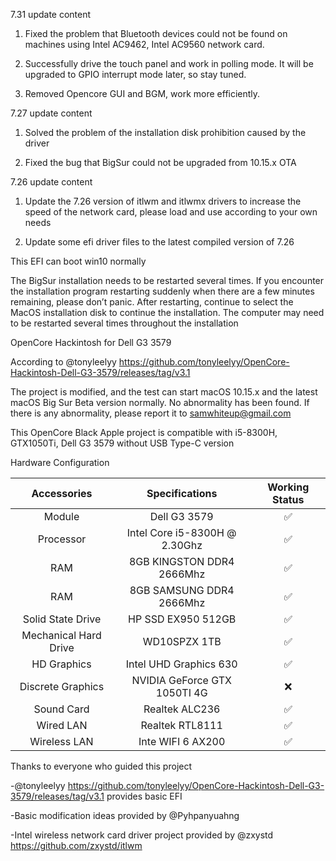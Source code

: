 7.31 update content

1. Fixed the problem that Bluetooth devices could not be found on machines using Intel AC9462, Intel AC9560 network card.

2. Successfully drive the touch panel and work in polling mode. It will be upgraded to GPIO interrupt mode later, so stay tuned.

3. Removed Opencore GUI and BGM, work more efficiently.

7.27 update content

1. Solved the problem of the installation disk prohibition caused by the driver

2. Fixed the bug that BigSur could not be upgraded from 10.15.x OTA

7.26 update content

1. Update the 7.26 version of itlwm and itlwmx drivers to increase the speed of the network card, please load and use according to your own needs

2. Update some efi driver files to the latest compiled version of 7.26


This EFI can boot win10 normally

The BigSur installation needs to be restarted several times. If you encounter the installation program restarting suddenly when there are a few minutes remaining, please don’t panic. After restarting, continue to select the MacOS installation disk to continue the installation. The computer may need to be restarted several times throughout the installation

OpenCore Hackintosh for Dell G3 3579

According to @tonyleelyy https://github.com/tonyleelyy/OpenCore-Hackintosh-Dell-G3-3579/releases/tag/v3.1

The project is modified, and the test can start macOS 10.15.x and the latest macOS Big Sur Beta version normally. No abnormality has been found. If there is any abnormality, please report it to samwhiteup@gmail.com

This OpenCore Black Apple project is compatible with i5-8300H, GTX1050Ti, Dell G3 3579 without USB Type-C version

Hardware Configuration

| Accessories | Specifications | Working Status |
| :------: | :---------------------------: | :------: |
| Module | Dell G3 3579 | ✅ |
| Processor | Intel Core i5-8300H @ 2.30Ghz | ✅ |
| RAM | 8GB KINGSTON DDR4 2666Mhz | ✅ |
| RAM | 8GB SAMSUNG DDR4 2666Mhz | ✅ |
| Solid State Drive | HP SSD EX950 512GB | ✅ |
| Mechanical Hard Drive | WD10SPZX 1TB | ✅ |
| HD Graphics | Intel UHD Graphics 630 | ✅ |
| Discrete Graphics | NVIDIA GeForce GTX 1050TI 4G | ❌ |
| Sound Card | Realtek ALC236 | ✅ |
| Wired LAN | Realtek RTL8111 | ✅ |
| Wireless LAN | Inte WIFI 6 AX200 | ✅ |

Thanks to everyone who guided this project

-@tonyleelyy https://github.com/tonyleelyy/OpenCore-Hackintosh-Dell-G3-3579/releases/tag/v3.1 provides basic EFI

-Basic modification ideas provided by @Pyhpanyuahng


-Intel wireless network card driver project provided by @zxystd https://github.com/zxystd/itlwm
